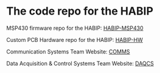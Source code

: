 # The code repo for the HABIP
MSP430 firmware repo for the HABIP: [HABIP-MSP430](https://github.com/TightSquad/HABIP-MSP430 "HABIP-MSP430 Repo")

Custom PCB Hardware repo for the HABIP: [HABIP-HW](https://github.com/TightSquad/HABIP-HW "HABIP-HW Repo")

Communication Systems Team Website: [COMMS](http://edge.rit.edu/edge/P17104/public/Home "COMM's Website")

Data Acquisition & Control Systems Team Website: [DAQCS](http://edge.rit.edu/edge/P17105/public/Home "DAQCS's Website")
